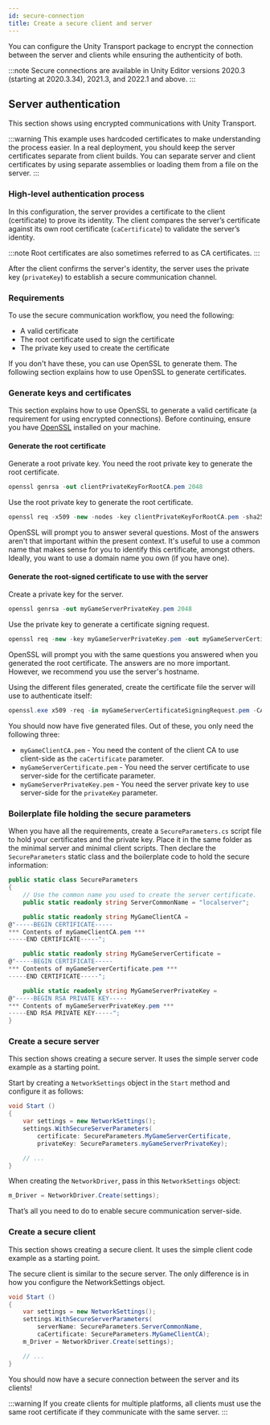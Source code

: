 ```yaml
---
id: secure-connection
title: Create a secure client and server
---
```

<!-- Called "Encrypted communications" in UTP package docs -->

You can configure the Unity Transport package to encrypt the connection between the server and clients while ensuring the authenticity of both.

:::note
Secure connections are available in Unity Editor versions 2020.3 (starting at 2020.3.34), 2021.3, and 2022.1 and above.
:::

## Server authentication

This section shows using encrypted communications with Unity Transport.

:::warning
This example uses hardcoded certificates to make understanding the process easier. In a real deployment, you should keep the server certificates separate from client builds. You can separate server and client certificates by using separate assemblies or loading them from a file on the server.
:::

### High-level authentication process

In this configuration, the server provides a certificate to the client (certificate) to prove its identity. The client compares the server’s certificate against its own root certificate (`caCertificate`) to validate the server’s identity.

:::note
Root certificates are also sometimes referred to as CA certificates.
:::

After the client confirms the server's identity, the server uses the private key (`privateKey`) to establish a secure communication channel.

### Requirements

To use the secure communication workflow, you need the following:

- A valid certificate
- The root certificate used to sign the certificate
- The private key used to create the certificate

If you don't have these, you can use OpenSSL to generate them. The following section explains how to use OpenSSL to generate certificates.

### Generate keys and certificates

This section explains how to use OpenSSL to generate a valid certificate (a requirement for using encrypted connections). Before continuing, ensure you have [OpenSSL](https://www.openssl.org/) installed on your machine.

#### Generate the root certificate

Generate a root private key. You need the root private key to generate the root certificate.

```csharp
openssl genrsa -out clientPrivateKeyForRootCA.pem 2048
```

Use the root private key to generate the root certificate.

```csharp
openssl req -x509 -new -nodes -key clientPrivateKeyForRootCA.pem -sha256 -days 1095 -out myGameClientCA.pem
```

OpenSSL will prompt you to answer several questions. Most of the answers aren't that important within the present context. It's useful to use a common name that makes sense for you to identify this certificate, amongst others. Ideally, you want to use a domain name you own (if you have one).

#### Generate the root-signed certificate to use with the server

Create a private key for the server.

```csharp
openssl genrsa -out myGameServerPrivateKey.pem 2048
```

Use the private key to generate a certificate signing request.

```csharp
openssl req -new -key myGameServerPrivateKey.pem -out myGameServerCertificateSigningRequest.pem
```

OpenSSL will prompt you with the same questions you answered when you generated the root certificate. The answers are no more important. However, we recommend you use the server's hostname.

Using the different files generated, create the certificate file the server will use to authenticate itself:

```csharp
openssl.exe x509 -req -in myGameServerCertificateSigningRequest.pem -CA myGameClientCA.pem -CAkey clientPrivateKeyForRootCA.pem -CAcreateserial -out myGameServerCertificate.pem -days 365 -sha256
```

You should now have five generated files. Out of these, you only need the following three:

- `myGameClientCA.pem` - You need the content of the client CA to use client-side as the `caCertificate` parameter.
- `myGameServerCertificate.pem` - You need the server certificate to use server-side for the certificate parameter.
- `myGameServerPrivateKey.pem` - You need the server private key to use server-side for the `privateKey` parameter.

### Boilerplate file holding the secure parameters

When you have all the requirements, create a `SecureParameters.cs` script file to hold your certificates and the private key. Place it in the same folder as the minimal server and minimal client scripts. Then declare the `SecureParameters` static class and the boilerplate code to hold the secure information:

```csharp
public static class SecureParameters
{
    // Use the common name you used to create the server certificate.
    public static readonly string ServerCommonName = "localserver";

    public static readonly string MyGameClientCA =
@"-----BEGIN CERTIFICATE-----
*** Contents of myGameClientCA.pem ***
-----END CERTIFICATE-----";

    public static readonly string MyGameServerCertificate =
@"-----BEGIN CERTIFICATE-----
*** Contents of myGameServerCertificate.pem ***
-----END CERTIFICATE-----";

    public static readonly string MyGameServerPrivateKey =
@"-----BEGIN RSA PRIVATE KEY-----
*** Contents of myGameServerPrivateKey.pem ***
-----END RSA PRIVATE KEY-----";
}
```

### Create a secure server

This section shows creating a secure server. It uses the simple server code example as a starting point.

Start by creating a `NetworkSettings` object in the `Start` method and configure it as follows:

```csharp
void Start ()
{
    var settings = new NetworkSettings();
    settings.WithSecureServerParameters(
        certificate: SecureParameters.MyGameServerCertificate,     
        privateKey: SecureParameters.myGameServerPrivateKey);

    // ...
}
```

When creating the `NetworkDriver`, pass in this `NetworkSettings` object:

```csharp
m_Driver = NetworkDriver.Create(settings); 
```

That’s all you need to do to enable secure communication server-side.

### Create a secure client

This section shows creating a secure client. It uses the simple client code example as a starting point.

The secure client is similar to the secure server. The only difference is in how you configure the NetworkSettings object.

```csharp
void Start ()
{
    var settings = new NetworkSettings();
    settings.WithSecureServerParameters(
        serverName: SecureParameters.ServerCommonName,     
        caCertificate: SecureParameters.MyGameClientCA);
    m_Driver = NetworkDriver.Create(settings);

    // ...
}
```

You should now have a secure connection between the server and its clients!

:::warning
If you create clients for multiple platforms, all clients must use the same root certificate if they communicate with the same server.
:::
